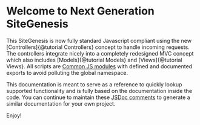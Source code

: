 # Welcome to Next Generation SiteGenesis

This SiteGenesis is now fully standard Javascript compliant using the new [Controllers]{@tutorial Controllers} concept to handle incoming requests. The controllers integrate nicely into a completely redesigned MVC concept which also includes [Models]{@tutorial Models} and [Views]{@tutorial Views}. All scripts are [Common JS modules](http://www.commonjs.org) with defined and documented exports to avoid polluting the global namespace.

This documentation is meant to serve as a reference to quickly lookup supported functionality and is fully based on the documentation inside the code. You can continue to maintain these [JSDoc comments](http://usejsdoc.org/) to generate a similar documentation for your own project.

Enjoy!